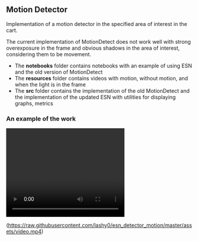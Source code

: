 ## Motion Detector

Implementation of a motion detector in the specified area of interest in the cart.

The current implementation of MotionDetect does not work well with strong overexposure in the frame and obvious shadows in the area of interest, considering them to be movement.

- The **notebooks** folder contains notebooks with an example of using ESN and the old version of MotionDetect
- The **resources** folder contains videos with motion, without motion, and when the light is in the frame
- The **src** folder contains the implementation of the old MotionDetect and the implementation of the updated ESN with utilities for displaying graphs, metrics

### An example of the work

<video width="320" height="240" controls>
  <source src="assets/example.mp4" type="video/mp4">
  Your browser does not support the video tag.
</video>

(https://raw.githubusercontent.com/lashy0/esn_detector_motion/master/assets/video.mp4)